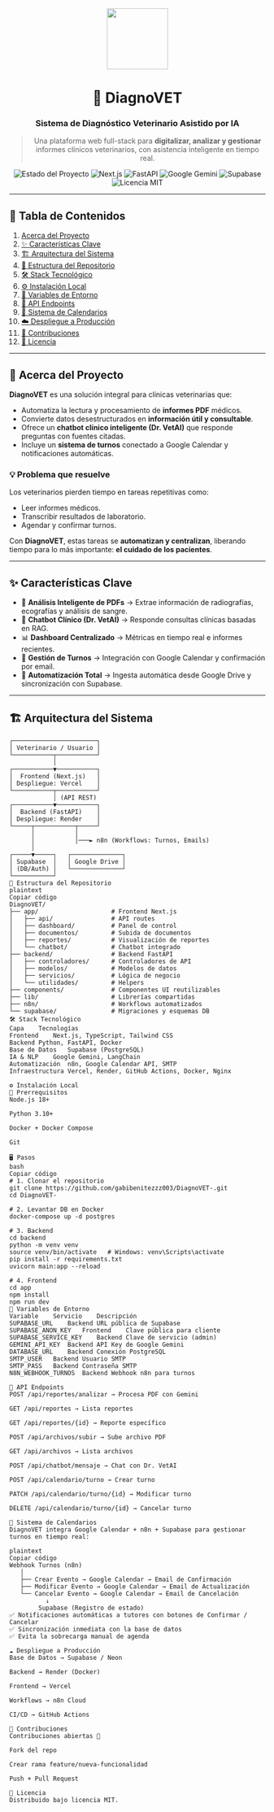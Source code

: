 <div align="center">

<img src="https://images.unsplash.com/photo-1551601651-2a8555f1a136?w=120&h=120&fit=crop&crop=center" width="120"/>

# 🐾 DiagnoVET  
### Sistema de Diagnóstico Veterinario Asistido por IA

> Una plataforma web full-stack para **digitalizar, analizar y gestionar** informes clínicos veterinarios, con asistencia inteligente en tiempo real.

<p align="center">
  <img src="https://img.shields.io/badge/Estado-En%20Desarrollo-blue" alt="Estado del Proyecto"/>
  <img src="https://img.shields.io/badge/Frontend-Next.js-black?logo=next.js" alt="Next.js"/>
  <img src="https://img.shields.io/badge/Backend-FastAPI-green?logo=fastapi" alt="FastAPI"/>
  <img src="https://img.shields.io/badge/IA-Google%20Gemini-blue?logo=google" alt="Google Gemini"/>
  <img src="https://img.shields.io/badge/Base%20de%20Datos-Supabase-3ECF8E?logo=supabase" alt="Supabase"/>
  <img src="https://img.shields.io/badge/Licencia-MIT-green" alt="Licencia MIT"/>
</p>

</div>

---

## 📖 Tabla de Contenidos
1. [Acerca del Proyecto](#-acerca-del-proyecto)
2. [✨ Características Clave](#-características-clave)
3. [🏗️ Arquitectura del Sistema](#️-arquitectura-del-sistema)
4. [📂 Estructura del Repositorio](#-estructura-del-repositorio)
5. [🛠️ Stack Tecnológico](#️-stack-tecnológico)
6. [⚙️ Instalación Local](#️-instalación-local)
7. [🔑 Variables de Entorno](#-variables-de-entorno)
8. [🔌 API Endpoints](#-api-endpoints)
9. [📅 Sistema de Calendarios](#-sistema-de-calendarios)
10. [☁️ Despliegue a Producción](#️-despliegue-a-producción)
11. [🤝 Contribuciones](#-contribuciones)
12. [📄 Licencia](#-licencia)

---

## 🚀 Acerca del Proyecto

**DiagnoVET** es una solución integral para clínicas veterinarias que:  
- Automatiza la lectura y procesamiento de **informes PDF** médicos.  
- Convierte datos desestructurados en **información útil y consultable**.  
- Ofrece un **chatbot clínico inteligente (Dr. VetAI)** que responde preguntas con fuentes citadas.  
- Incluye un **sistema de turnos** conectado a Google Calendar y notificaciones automáticas.  

### 💡 Problema que resuelve
Los veterinarios pierden tiempo en tareas repetitivas como:  
- Leer informes médicos.  
- Transcribir resultados de laboratorio.  
- Agendar y confirmar turnos.  

Con **DiagnoVET**, estas tareas se **automatizan y centralizan**, liberando tiempo para lo más importante: **el cuidado de los pacientes**.

---

## ✨ Características Clave

- 📑 **Análisis Inteligente de PDFs** → Extrae información de radiografías, ecografías y análisis de sangre.  
- 🤖 **Chatbot Clínico (Dr. VetAI)** → Responde consultas clínicas basadas en RAG.  
- 📊 **Dashboard Centralizado** → Métricas en tiempo real e informes recientes.  
- 📅 **Gestión de Turnos** → Integración con Google Calendar y confirmación por email.  
- 🔄 **Automatización Total** → Ingesta automática desde Google Drive y sincronización con Supabase.  

---

## 🏗️ Arquitectura del Sistema

```plaintext
┌───────────────────────┐
│ Veterinario / Usuario │
└───────────┬───────────┘
            │
┌───────────▼───────────┐
│  Frontend (Next.js)   │
│ Despliegue: Vercel    │
└───────────┬───────────┘
            │ (API REST)
┌───────────▼───────────┐
│  Backend (FastAPI)    │
│ Despliegue: Render    │
└─────┬───────────┬─────┘
      │           │
      │           │───► n8n (Workflows: Turnos, Emails)
      │
┌─────▼─────┐   ┌──────────────┐
│ Supabase  │   │ Google Drive │
│ (DB/Auth) │   └──────────────┘
└───────────┘
📂 Estructura del Repositorio
plaintext
Copiar código
DiagnoVET/
├── app/                    # Frontend Next.js
│   ├── api/                # API routes
│   ├── dashboard/          # Panel de control
│   ├── documentos/         # Subida de documentos
│   ├── reportes/           # Visualización de reportes
│   └── chatbot/            # Chatbot integrado
├── backend/                # Backend FastAPI
│   ├── controladores/      # Controladores de API
│   ├── modelos/            # Modelos de datos
│   ├── servicios/          # Lógica de negocio
│   └── utilidades/         # Helpers
├── components/             # Componentes UI reutilizables
├── lib/                    # Librerías compartidas
├── n8n/                    # Workflows automatizados
└── supabase/               # Migraciones y esquemas DB
🛠️ Stack Tecnológico
Capa	Tecnologías
Frontend	Next.js, TypeScript, Tailwind CSS
Backend	Python, FastAPI, Docker
Base de Datos	Supabase (PostgreSQL)
IA & NLP	Google Gemini, LangChain
Automatización	n8n, Google Calendar API, SMTP
Infraestructura	Vercel, Render, GitHub Actions, Docker, Nginx

⚙️ Instalación Local
🔧 Prerrequisitos
Node.js 18+

Python 3.10+

Docker + Docker Compose

Git

🖥️ Pasos
bash
Copiar código
# 1. Clonar el repositorio
git clone https://github.com/gabibenitezzz003/DiagnoVET-.git
cd DiagnoVET-

# 2. Levantar DB en Docker
docker-compose up -d postgres

# 3. Backend
cd backend
python -m venv venv
source venv/bin/activate   # Windows: venv\Scripts\activate
pip install -r requirements.txt
uvicorn main:app --reload

# 4. Frontend
cd app
npm install
npm run dev
🔑 Variables de Entorno
Variable	Servicio	Descripción
SUPABASE_URL	Backend	URL pública de Supabase
SUPABASE_ANON_KEY	Frontend	Clave pública para cliente
SUPABASE_SERVICE_KEY	Backend	Clave de servicio (admin)
GEMINI_API_KEY	Backend	API Key de Google Gemini
DATABASE_URL	Backend	Conexión PostgreSQL
SMTP_USER	Backend	Usuario SMTP
SMTP_PASS	Backend	Contraseña SMTP
N8N_WEBHOOK_TURNOS	Backend	Webhook n8n para turnos

🔌 API Endpoints
POST /api/reportes/analizar → Procesa PDF con Gemini

GET /api/reportes → Lista reportes

GET /api/reportes/{id} → Reporte específico

POST /api/archivos/subir → Sube archivo PDF

GET /api/archivos → Lista archivos

POST /api/chatbot/mensaje → Chat con Dr. VetAI

POST /api/calendario/turno → Crear turno

PATCH /api/calendario/turno/{id} → Modificar turno

DELETE /api/calendario/turno/{id} → Cancelar turno

📅 Sistema de Calendarios
DiagnoVET integra Google Calendar + n8n + Supabase para gestionar turnos en tiempo real:

plaintext
Copiar código
Webhook Turnos (n8n)
   │
   ├── Crear Evento → Google Calendar → Email de Confirmación
   ├── Modificar Evento → Google Calendar → Email de Actualización
   └── Cancelar Evento → Google Calendar → Email de Cancelación
          ↓
        Supabase (Registro de estado)
✅ Notificaciones automáticas a tutores con botones de Confirmar / Cancelar
✅ Sincronización inmediata con la base de datos
✅ Evita la sobrecarga manual de agenda

☁️ Despliegue a Producción
Base de Datos → Supabase / Neon

Backend → Render (Docker)

Frontend → Vercel

Workflows → n8n Cloud

CI/CD → GitHub Actions

🤝 Contribuciones
Contribuciones abiertas 🚀

Fork del repo

Crear rama feature/nueva-funcionalidad

Push + Pull Request

📄 Licencia
Distribuido bajo licencia MIT.
